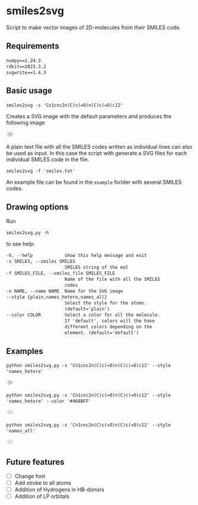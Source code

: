 # smiles2svg

Script to make vector images of 2D-molecules from their SMILES code.

## Requirements
```
numpy==1.24.3
rdkit==2023.3.2
svgwrite==1.4.3
```

## Basic usage

```
smiles2svg -s 'Cn1cnc2n(C)c(=O)n(C)c(=O)c12' 
```

Creates a SVG image with the default parameters and produces the following image

![vector CO2 image](figures/caffeine_default.svg)

A plain text file with all the SMILES codes written as individual lines can also be used as input.
In this case the script with generate a SVG files for each individual SMILES code in the file.

```
smiles2svg -f 'smiles.txt'
```
An example file can be found in the `example` forlder with several SMILES codes.

## Drawing options

Run
```
smiles2svg.py -h
```
to see help:
```
-h, --help            show this help message and exit
-s SMILES, --smiles SMILES
                      SMILES string of the mol
-f SMILES_FILE, --smiles_file SMILES_FILE
                      Name of the file with all the SMILES
                      codes
-n NAME, --name NAME  Name for the SVG image
--style {plain,names_hetero,names_all}
                      Select the style for the atoms.
                      (default='plain')
--color COLOR         Select a color for all the molecule.
                      If 'default', colors will the have
                      different colors depending on the
                      element. (default='default')

```

## Examples

```
python smiles2svg.py -s 'Cn1cnc2n(C)c(=O)n(C)c(=O)c12' --style 'names_hetero'
```
![vector CO2 image](figures/caffeine_names_hetero.svg)
```
python smiles2svg.py -s 'Cn1cnc2n(C)c(=O)n(C)c(=O)c12' --style 'names_hetero' --color '#468BFF'
```
![vector CO2 image](figures/caffeine_names_all.svg)
```
python smiles2svg.py -s 'Cn1cnc2n(C)c(=O)n(C)c(=O)c12' --style 'names_all'
```
![vector CO2 image](figures/caffeine_color.svg)

## Future features
- [ ] Change font
- [ ] Add stroke to all atoms
- [ ] Addition of Hydrogens in HB-donors
- [ ] Addition of LP orbitals
